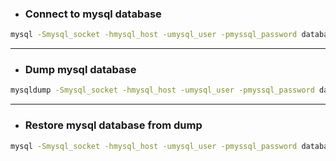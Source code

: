 
* ### Connect to mysql database
```bash
mysql -Smysql_socket -hmysql_host -umysql_user -pmyssql_password database_name
```

***

* ### Dump mysql database
```bash
mysqldump -Smysql_socket -hmysql_host -umysql_user -pmyssql_password database_name > dump.sql
```

***

* ### Restore mysql database from dump
```bash
mysql -Smysql_socket -hmysql_host -umysql_user -pmyssql_password database_name < dump.sql
```
